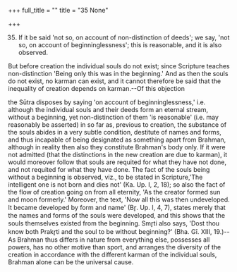 +++
full_title = ""
title = "35 None"

+++


35. If it be said 'not so, on account of non-distinction of deeds'; we say, 'not so, on account of beginninglessness'; this is reasonable, and it is also observed.

But before creation the individual souls do not exist; since Scripture teaches non-distinction 'Being only this was in the beginning.' And as then the souls do not exist, no karman can exist, and it cannot therefore be said that the inequality of creation depends on karman.--Of this objection

the Sūtra disposes by saying 'on account of beginninglessness,' i.e. although the individual souls and their deeds form an eternal stream, without a beginning, yet non-distinction of them 'is reasonable' (i.e. may reasonably be asserted) in so far as, previous to creation, the substance of the souls abides in a very subtle condition, destitute of names and forms, and thus incapable of being designated as something apart from Brahman, although in reality then also they constitute Brahman's body only. If it were not admitted (that the distinctions in the new creation are due to karman), it would moreover follow that souls are requited for what they have not done, and not requited for what they have done. The fact of the souls being without a beginning is observed, viz., to be stated in Scripture,'The intelligent one is not born and dies not' (Ka. Up. I, 2, 18); so also the fact of the flow of creation going on from all eternity, 'As the creator formed sun and moon formerly.' Moreover, the text, 'Now all this was then undeveloped. It became developed by form and name' (Br̥. Up. I, 4, 7), states merely that the names and forms of the souls were developed, and this shows that the souls themselves existed from the beginning. Smr̥ti also says, 'Dost thou know both Prakr̥ti and the soul to be without beginning?' (Bha. Gī. XIII, 19.)--As Brahman thus differs in nature from everything else, possesses all powers, has no other motive than sport, and arranges the diversity of the creation in accordance with the different karman of the individual souls, Brahman alone can be the universal cause.


